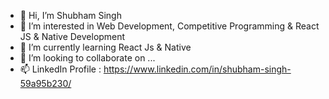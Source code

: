 - 👋 Hi, I’m Shubham Singh
- 👀 I’m interested in Web Development, Competitive Programming & React JS & Native Development
- 🌱 I’m currently learning React Js & Native
- 💞️ I’m looking to collaborate on ...
- 📫 LinkedIn Profile : https://www.linkedin.com/in/shubham-singh-59a95b230/

<!---
shubhamsingh9554/shubhamsingh9554 is a ✨ special ✨ repository because its `README.md` (this file) appears on your GitHub profile.
You can click the Preview link to take a look at your changes.
--->
